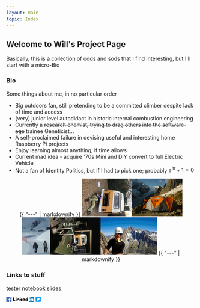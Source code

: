 ```yaml
---
layout: main
topic: Index
---
```

## Welcome to Will's Project Page

Basically, this is a collection of odds and sods that I find interesting, but I'll start with a micro-Bio

### Bio

Some things about me, in no particular order
- Big outdoors fan, still pretending to be a committed climber despite lack of time and access
- (very) junior level autodidact in historic internal combustion engineering
- Currently a ~~research chemist, trying to drag others into the software-age~~ trainee Geneticist...
- A self-proclaimed failure in devising useful and interesting home Raspberry Pi projects
- Enjoy learning almost anything, if time allows
- Current mad idea - acquire '70s Mini and DIY convert to full Electric Vehicle
- Not a fan of Identity Politics, but if I had to pick one; probably $e^{i\pi} + 1 = 0$ 

<div style="text-align: center;"><div style="display: inline-block;">
{{ "---" | markdownify }}
<img src="img/Oil.png" title="Oily" style="height:100px;"><img src="img/Tent.png" title="Tent" style="height:100px;"><img src="img/BroSnow.png" title="Bro" style="height:100px;"><img src="img/Fan.png" title="Fan" style="height:100px;"><img src="img/Alp.png" title="Aguilles" style="height:100px;">
{{ "---" | markdownify }}
</div></div>

### Links to stuff

[tester notebook slides](slides/test.slides.html)  

<a href="https://www.facebook.com/will.tarran" title="FB" target="_blank"><img src="img/fb.png" alt="MyFace" style="width:14px;height:14px;"></a>
<a href="https://uk.linkedin.com/in/william-tarran-a28a5037" title="iN" target="_blank"><img src="img/li.png" alt="Linky"></a>
<a href="https://twitter.com/willtarran" title="T" target="_blank"><img src="img/tw.png" alt="Tweef" style="width:14px;height:14px;"></a>

